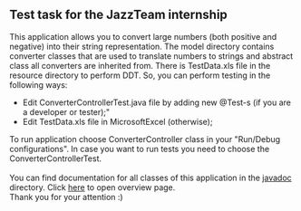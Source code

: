## Test task for the JazzTeam internship

This application allows you to convert large numbers (both positive and negative) into their string representation. 
The model directory contains converter classes that are used to translate numbers to strings and abstract class all
converters are inherited from. There is TestData.xls file in the resource directory to perform DDT. So, you can perform
testing in the following ways:
* Edit ConverterControllerTest.java file by adding new @Test-s (if you are a developer or tester);"
* Edit TestData.xls file in MicrosoftExcel (otherwise);

To run application choose ConverterController class in your "Run/Debug configurations". In case you want to run 
tests you need to choose the ConverterControllerTest.
<br><br>You can find documentation for all classes of this application in the [javadoc](https://github.com/Meearlyam/JazzTeam/tree/master/javadoc/) directory.
Click [here](https://github.com/Meearlyam/JazzTeam/tree/master/javadoc/index.html) to open overview page. 
<br>Thank you for your attention :)